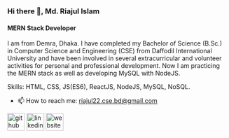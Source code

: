 ### Hi there 👋, Md. Riajul Islam
#### MERN Stack Developer
I am from Demra, Dhaka. I have completed my Bachelor of Science (B.Sc.) in Computer Science and Engineering (CSE) from Daffodil International University and have been involved in several extracurricular and volunteer activities for personal and professional development. Now I am practicing the MERN stack as well as developing MySQL with NodeJS.

Skills: HTML, CSS, JS(ES6), ReactJS, NodeJS, MySQL, NoSQL.

- 📫 How to reach me: riajul22.cse.bd@gmail.com 


[<img src='https://cdn.jsdelivr.net/npm/simple-icons@3.0.1/icons/github.svg' alt='github' height='40'>](https://github.com/https://github.com/riajulislam17)  [<img src='https://cdn.jsdelivr.net/npm/simple-icons@3.0.1/icons/linkedin.svg' alt='linkedin' height='40'>](https://www.linkedin.com/in/https://www.linkedin.com/in/riaj-9597//)  [<img src='https://cdn.jsdelivr.net/npm/simple-icons@3.0.1/icons/icloud.svg' alt='website' height='40'>](https://riajul-islam-portfolio.netlify.app/)  

